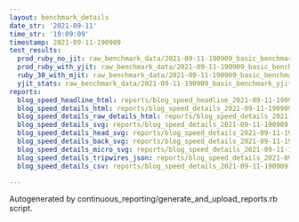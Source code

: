 ```yaml
---
layout: benchmark_details
date_str: '2021-09-11'
time_str: '19:09:09'
timestamp: 2021-09-11-190909
test_results:
  prod_ruby_no_jit: raw_benchmark_data/2021-09-11-190909_basic_benchmark_prod_ruby_no_jit.json
  prod_ruby_with_yjit: raw_benchmark_data/2021-09-11-190909_basic_benchmark_prod_ruby_with_yjit.json
  ruby_30_with_mjit: raw_benchmark_data/2021-09-11-190909_basic_benchmark_ruby_30_with_mjit.json
  yjit_stats: raw_benchmark_data/2021-09-11-190909_basic_benchmark_yjit_stats.json
reports:
  blog_speed_headline_html: reports/blog_speed_headline_2021-09-11-190909.html
  blog_speed_details_html: reports/blog_speed_details_2021-09-11-190909.html
  blog_speed_details_raw_details_html: reports/blog_speed_details_2021-09-11-190909.raw_details.html
  blog_speed_details_svg: reports/blog_speed_details_2021-09-11-190909.svg
  blog_speed_details_head_svg: reports/blog_speed_details_2021-09-11-190909.head.svg
  blog_speed_details_back_svg: reports/blog_speed_details_2021-09-11-190909.back.svg
  blog_speed_details_micro_svg: reports/blog_speed_details_2021-09-11-190909.micro.svg
  blog_speed_details_tripwires_json: reports/blog_speed_details_2021-09-11-190909.tripwires.json
  blog_speed_details_csv: reports/blog_speed_details_2021-09-11-190909.csv

---
```

Autogenerated by continuous_reporting/generate_and_upload_reports.rb script.
